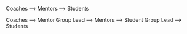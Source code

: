 
Coaches --> Mentors --> Students

Coaches --> Mentor Group Lead --> Mentors --> Student Group Lead --> Students